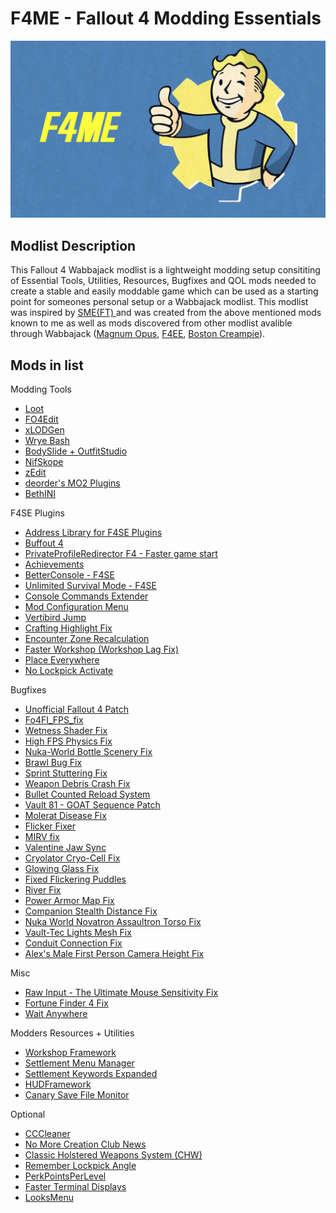 # F4ME - Fallout 4 Modding Essentials

![F4ME Logo](/images/f4me.png)

## Modlist Description

This Fallout 4 Wabbajack modlist is a lightweight modding setup consititing of Essential Tools, Utilities, Resources, Bugfixes and QOL mods needed to create a stable and easily moddable game which can be used as a starting point for someones personal setup or a Wabbajack modlist. This modlist was inspired by [SME(FT)
](https://github.com/EzioTheDeadPoet/SME-FT-) and was created from the above mentioned mods known to me as well as mods discovered from other modlist avalible through Wabbajack ([Magnum Opus](https://www.wabbajack.org/#/modlists/info?machineURL=magnum_opus), [F4EE](https://www.wabbajack.org/#/modlists/info?machineURL=fallout_4_enhanced_edition), [Boston Creampie](https://www.wabbajack.org/#/modlists/info?machineURL=boston_cream_pie)).

## Mods in list

Modding Tools

* [Loot](https://loot.github.io/)
* [FO4Edit](https://www.nexusmods.com/fallout4/mods/2737)
* [xLODGen](https://forum.step-project.com/topic/13451-xlodgen-terrain-lod-beta-69-for-fnv-fo3-fo4-fo4vr-tes5-sse-tes5vr-enderal/)
* [Wrye Bash](https://www.nexusmods.com/fallout4/mods/20032)
* [BodySlide + OutfitStudio](https://www.nexusmods.com/fallout4/mods/25)
* [NifSkope](https://github.com/niftools/nifskope)
* [zEdit](https://github.com/niftools/nifskope)
* [deorder's MO2 Plugins](https://github.com/deorder/mo2-plugins)
* [BethINI](https://www.nexusmods.com/fallout4/mods/67)

F4SE Plugins

* [Address Library for F4SE Plugins](https://www.nexusmods.com/fallout4/mods/47327)
* [Buffout 4](https://www.nexusmods.com/fallout4/mods/47359)
* [PrivateProfileRedirector F4 - Faster game start](https://www.nexusmods.com/fallout4/mods/33947)
* [Achievements](https://www.nexusmods.com/fallout4/mods/12465)
* [BetterConsole - F4SE](https://www.nexusmods.com/fallout4/mods/26582)
* [Unlimited Survival Mode - F4SE](https://www.nexusmods.com/fallout4/mods/26163)
* [Console Commands Extender](https://www.nexusmods.com/fallout4/mods/47328)
* [Mod Configuration Menu](https://www.nexusmods.com/fallout4/mods/21497)
* [Vertibird Jump](https://www.nexusmods.com/fallout4/mods/20190)
* [Crafting Highlight Fix](https://www.nexusmods.com/fallout4/mods/27479)
* [Encounter Zone Recalculation](https://www.nexusmods.com/fallout4/mods/45674)
* [Faster Workshop (Workshop Lag Fix)](https://www.nexusmods.com/fallout4/mods/35382)
* [Place Everywhere](https://www.nexusmods.com/fallout4/mods/9424)
* [No Lockpick Activate](https://www.nexusmods.com/fallout4/mods/38675)

Bugfixes

* [Unofficial Fallout 4 Patch](https://www.nexusmods.com/fallout4/mods/4598)
* [Fo4FI_FPS_fix](https://www.nexusmods.com/fallout4/mods/45360)
* [Wetness Shader Fix](https://www.nexusmods.com/fallout4/mods/23389)
* [High FPS Physics Fix](https://www.nexusmods.com/fallout4/mods/44798)
* [Nuka-World Bottle Scenery Fix](https://www.nexusmods.com/fallout4/mods/17853)
* [Brawl Bug Fix](https://www.nexusmods.com/fallout4/mods/16899)
* [Sprint Stuttering Fix](https://www.nexusmods.com/fallout4/mods/47760)
* [Weapon Debris Crash Fix](https://www.nexusmods.com/fallout4/mods/48078)
* [Bullet Counted Reload System](https://www.nexusmods.com/fallout4/mods/41178)
* [Vault 81 - GOAT Sequence Patch](https://www.nexusmods.com/fallout4/mods/44683)
* [Molerat Disease Fix](https://www.nexusmods.com/fallout4/mods/41597)
* [Flicker Fixer](https://www.nexusmods.com/fallout4/mods/35720)
* [MIRV fix](https://www.nexusmods.com/fallout4/mods/44870)
* [Valentine Jaw Sync](https://www.nexusmods.com/fallout4/mods/42985)
* [Cryolator Cryo-Cell Fix](https://www.nexusmods.com/fallout4/mods/15985)
* [Glowing Glass Fix](https://www.nexusmods.com/fallout4/mods/43059)
* [Fixed Flickering Puddles](https://www.nexusmods.com/fallout4/mods/46787)
* [River Fix](https://www.nexusmods.com/fallout4/mods/36762)
* [Power Armor Map Fix](https://www.nexusmods.com/fallout4/mods/8854)
* [Companion Stealth Distance Fix](https://www.nexusmods.com/fallout4/mods/15823)
* [Nuka World Novatron Assaultron Torso Fix](https://www.nexusmods.com/fallout4/mods/18714)
* [Vault-Tec Lights Mesh Fix](https://www.nexusmods.com/fallout4/mods/17083)
* [Conduit Connection Fix](https://www.nexusmods.com/fallout4/mods/9342)
* [Alex's Male First Person Camera Height Fix](https://www.nexusmods.com/fallout4/mods/27582)

Misc

* [Raw Input - The Ultimate Mouse Sensitivity Fix](https://www.nexusmods.com/fallout4/mods/27019)
* [Fortune Finder 4 Fix](https://www.nexusmods.com/fallout4/mods/43740)
* [Wait Anywhere](https://www.nexusmods.com/fallout4/mods/26145)

Modders Resources + Utilities

* [Workshop Framework](https://www.nexusmods.com/fallout4/mods/35004)
* [Settlement Menu Manager](https://www.nexusmods.com/fallout4/mods/24204)
* [Settlement Keywords Expanded](https://www.nexusmods.com/fallout4/mods/12226)
* [HUDFramework](https://www.nexusmods.com/fallout4/mods/20309)
* [Canary Save File Monitor](https://www.nexusmods.com/fallout4/mods/44949)

Optional

* [CCCleaner](https://www.nexusmods.com/fallout4/mods/26592)
* [No More Creation Club News](https://www.nexusmods.com/fallout4/mods/33674)
* [Classic Holstered Weapons System (CHW)](https://www.nexusmods.com/fallout4/mods/46101)
* [Remember Lockpick Angle](https://www.nexusmods.com/fallout4/mods/38174)
* [PerkPointsPerLevel](https://www.nexusmods.com/fallout4/mods/3938)
* [Faster Terminal Displays](https://www.nexusmods.com/fallout4/mods/937)
* [LooksMenu](https://www.nexusmods.com/fallout4/mods/12631)
